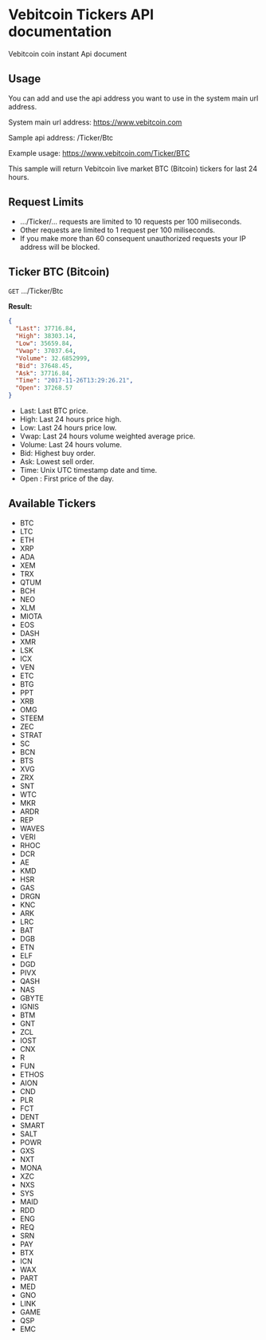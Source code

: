 # Vebitcoin Tickers API documentation

Vebitcoin coin instant Api document

## Usage

You can add and use the api address you want to use in the system main url address.

System main url address: https://www.vebitcoin.com

Sample api address: /Ticker/Btc

Example usage: https://www.vebitcoin.com/Ticker/BTC

This sample will return Vebitcoin live market BTC (Bitcoin) tickers for last 24 hours.

## Request Limits

* .../Ticker/... requests are limited to 10 requests per 100 miliseconds.
* Other requests are limited to 1 request per 100 miliseconds.
* If you make more than 60 consequent unauthorized requests your IP address will be blocked.


## Ticker BTC (Bitcoin)

<code>GET</code> .../Ticker/Btc

**Result:**

```json
{
  "Last": 37716.84,
  "High": 38303.14,
  "Low": 35659.84,
  "Vwap": 37037.64,
  "Volume": 32.6852999,
  "Bid": 37648.45,
  "Ask": 37716.84,
  "Time": "2017-11-26T13:29:26.21",
  "Open": 37268.57
}
```
* Last: Last BTC price.
* High: Last 24 hours price high.
* Low: Last 24 hours price low.
* Vwap: Last 24 hours volume weighted average price.
* Volume: Last 24 hours volume.
* Bid: Highest buy order.
* Ask: Lowest sell order.
* Time: Unix UTC timestamp date and time.
* Open : First price of the day.

## Available Tickers
*	BTC
*	LTC
*	ETH
*	XRP
*	ADA
*	XEM
*	TRX
*	QTUM
*	BCH
*	NEO
*	XLM
*	MIOTA
*	EOS
*	DASH
*	XMR
*	LSK
*	ICX
*	VEN
*	ETC
*	BTG
*	PPT
*	XRB
*	OMG
*	STEEM
*	ZEC
*	STRAT
*	SC
*	BCN
*	BTS
*	XVG
*	ZRX
*	SNT
*	WTC
*	MKR
*	ARDR
*	REP
*	WAVES
*	VERI
*	RHOC
*	DCR
*	AE
*	KMD
*	HSR
*	GAS
*	DRGN
*	KNC
*	ARK
*	LRC
*	BAT
*	DGB
*	ETN
*	ELF
*	DGD
*	PIVX
*	QASH
*	NAS
*	GBYTE
*	IGNIS
*	BTM
*	GNT
*	ZCL
*	IOST
*	CNX
*	R
*	FUN
*	ETHOS
*	AION
*	CND
*	PLR
*	FCT
*	DENT
*	SMART
*	SALT
*	POWR
*	GXS
*	NXT
*	MONA
*	XZC
*	NXS
*	SYS
*	MAID
*	RDD
*	ENG
*	REQ
*	SRN
*	PAY
*	BTX
*	ICN
*	WAX
*	PART
*	MED
*	GNO
*	LINK
*	GAME
*	QSP
*	EMC
